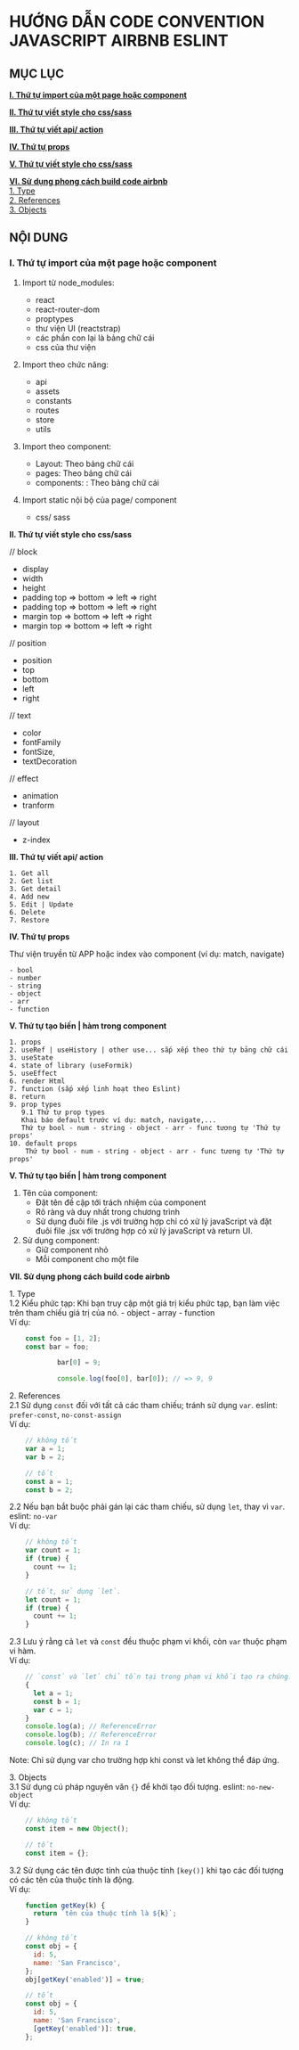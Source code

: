 # **HƯỚNG DẪN CODE CONVENTION JAVASCRIPT AIRBNB ESLINT**

## **MỤC LỤC**

[**I. Thứ tự import của một page hoặc component**](#I_link)

[**II. Thứ tự viết style cho css/sass**](#II_link)

[**III. Thứ tự viết api/ action**](#III_link)

[**IV. Thứ tự props**](#IV_link)

[**V. Thứ tự viết style cho css/sass**](#V_link)

[**VI. Sử dụng phong cách build code airbnb**](#VI_link)</br>
    [1. Type](#Type_link)</br>
    [2. References](#References_link)</br>
    [3. Objects](#Objects_link)<br>

## **NỘI DUNG**
### **<span id="I_link">I. Thứ tự import của một page hoặc component</span>**
1. Import từ node_modules:

   - react
   - react-router-dom
   - proptypes
   - thư viện UI (reactstrap)
   - các phần con lại là bảng chữ cái
   - css của thư viện

2. Import theo chức năng:

   - api
   - assets
   - constants
   - routes
   - store
   - utils

3. Import theo component:

   - Layout: Theo bảng chữ cái
   - pages: Theo bảng chữ cái
   - components: : Theo bảng chữ cái

4. Import static nội bộ của page/ component

   - css/ sass

**<span id="II_link">II. Thứ tự viết style cho css/sass</span>**

// block
- display
- width
- height
- padding top => bottom => left => right
- padding top => bottom => left => right
- margin top => bottom => left => right
- margin top => bottom => left => right

// position
- position
- top
- bottom
- left
- right

// text
- color
- fontFamily
- fontSize,
- textDecoration

// effect
- animation
- tranform

// layout
- z-index

**<span id="III_link">III. Thứ tự viết api/ action</span>**

    1. Get all
    2. Get list
    3. Get detail
    4. Add new
    5. Edit | Update
    6. Delete
    7. Restore

**<span id="IV_link">IV. Thứ tự props</span>**

Thư viện truyền từ APP hoặc index vào component (ví dụ: match, navigate)

    - bool
    - number
    - string
    - object
    - arr
    - function

**<span id="V_link">V. Thứ tự tạo biến | hàm trong component</span>**

    1. props
    2. useRef | useHistory | other use... sắp xếp theo thứ tự bảng chữ cái
    3. useState
    4. state of library (useFormik)
    5. useEffect
    6. render Html
    7. function (sắp xếp linh hoạt theo Eslint)
    8. return
    9. prop types
       9.1 Thứ tự prop types
       Khai báo default trước ví dụ: match, navigate,...
       Thứ tự bool - num - string - object - arr - func tương tự 'Thứ tự props'
    10. default props
        Thứ tự bool - num - string - object - arr - func tương tự 'Thứ tự props'

**<span id="V_link">V. Thứ tự tạo biến | hàm trong component</span>**

1. Tên của component:</br>
   - Đặt tên đề cập tới trách nhiệm của component
   - Rõ ràng và duy nhất trong chương trình
   - Sử dụng đuôi file .js với trường hợp chỉ có xử lý javaScript và đặt đuôi file .jsx với trường hợp có xử lý javaScript và return UI.
2. Sử dụng component:</br>
   - Giữ component nhỏ
   - Mỗi component cho một file

**<span id="VI_link">VII. Sử dụng phong cách build code airbnb</span>**</br>

<span id="Type_link">1. Type</span></br>
1.2 Kiểu phức tạp: Khi bạn truy cập một giá trị kiểu phức tạp, bạn làm việc trên tham chiếu giá trị của nó. - object - array - function </br>
    Ví dụ:</br>

```javascript
    const foo = [1, 2];
    const bar = foo;

            bar[0] = 9;

            console.log(foo[0], bar[0]); // => 9, 9
```

<span id="References_link">2. References</span></br>
 2.1 Sử dụng `const` đối với tất cả các tham chiếu; tránh sử dụng `var`. eslint: `prefer-const`, `no-const-assign` </br>
    Ví dụ:</br>

```javascript
    // không tốt
    var a = 1;
    var b = 2;

    // tốt
    const a = 1;
    const b = 2;
```

2.2 Nếu bạn bắt buộc phải gán lại các tham chiếu, sử dụng `let`, thay vì `var`. eslint: `no-var`</br>
    Ví dụ:</br>

```javascript
    // không tốt
    var count = 1;
    if (true) {
      count += 1;
    }

    // tốt, sử dụng `let`.
    let count = 1;
    if (true) {
      count += 1;
    }
```
    
2.3 Lưu ý rằng cả `let` và `const` đều thuộc phạm vi khối, còn `var` thuộc phạm vi hàm.</br>
    Ví dụ:<br/>

```javascript
    // `const` và `let` chỉ tồn tại trong phạm vi khối tạo ra chúng.
    {
      let a = 1;
      const b = 1;
      var c = 1;
    }
    console.log(a); // ReferenceError
    console.log(b); // ReferenceError
    console.log(c); // In ra 1
```

Note: Chỉ sử dụng var cho trường hợp khi const và let không thể đáp ứng.

<span id="Objects_link">3. Objects</span></br>
3.1 Sử dụng cú pháp nguyên văn `{}` để khởi tạo đối tượng. eslint: `no-new-object`</br>
    Ví dụ:</br>

```javascript
    // không tốt
    const item = new Object();

    // tốt
    const item = {};
```

3.2 Sử dụng các tên được tính của thuộc tính `[key()]` khi tạo các đối tượng có các tên của thuộc tính là động.</br>
    Ví dụ:</br>

```javascript
    function getKey(k) {
      return `tên của thuộc tính là ${k}`;
    }

    // không tốt
    const obj = {
      id: 5,
      name: 'San Francisco',
    };
    obj[getKey('enabled')] = true;

    // tốt
    const obj = {
      id: 5,
      name: 'San Francisco',
      [getKey('enabled')]: true,
    };
```

